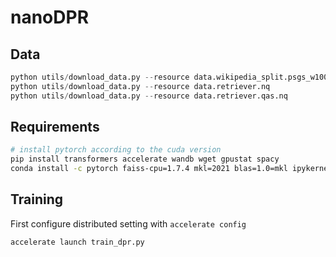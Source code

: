 # nanoDPR

## Data
```python
python utils/download_data.py --resource data.wikipedia_split.psgs_w100
python utils/download_data.py --resource data.retriever.nq
python utils/download_data.py --resource data.retriever.qas.nq
```


## Requirements
```bash
# install pytorch according to the cuda version
pip install transformers accelerate wandb wget gpustat spacy
conda install -c pytorch faiss-cpu=1.7.4 mkl=2021 blas=1.0=mkl ipykernel
```

## Training
First configure distributed setting with `accelerate config`
```bash
accelerate launch train_dpr.py
```